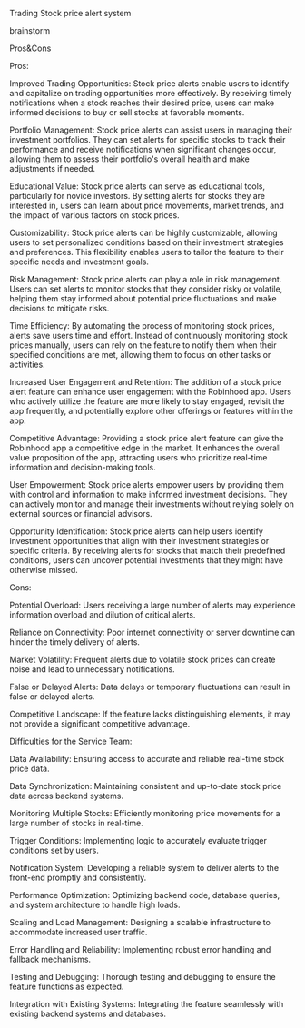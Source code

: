Trading Stock price alert system

brainstorm

Pros&Cons


Pros:

Improved Trading Opportunities: Stock price alerts enable users to identify and capitalize on trading opportunities more effectively. By receiving timely notifications when a stock reaches their desired price, users can make informed decisions to buy or sell stocks at favorable moments.

Portfolio Management: Stock price alerts can assist users in managing their investment portfolios. They can set alerts for specific stocks to track their performance and receive notifications when significant changes occur, allowing them to assess their portfolio's overall health and make adjustments if needed.

Educational Value: Stock price alerts can serve as educational tools, particularly for novice investors. By setting alerts for stocks they are interested in, users can learn about price movements, market trends, and the impact of various factors on stock prices.

Customizability: Stock price alerts can be highly customizable, allowing users to set personalized conditions based on their investment strategies and preferences. This flexibility enables users to tailor the feature to their specific needs and investment goals.

Risk Management: Stock price alerts can play a role in risk management. Users can set alerts to monitor stocks that they consider risky or volatile, helping them stay informed about potential price fluctuations and make decisions to mitigate risks.

Time Efficiency: By automating the process of monitoring stock prices, alerts save users time and effort. Instead of continuously monitoring stock prices manually, users can rely on the feature to notify them when their specified conditions are met, allowing them to focus on other tasks or activities.

Increased User Engagement and Retention: The addition of a stock price alert feature can enhance user engagement with the Robinhood app. Users who actively utilize the feature are more likely to stay engaged, revisit the app frequently, and potentially explore other offerings or features within the app.

Competitive Advantage: Providing a stock price alert feature can give the Robinhood app a competitive edge in the market. It enhances the overall value proposition of the app, attracting users who prioritize real-time information and decision-making tools.

User Empowerment: Stock price alerts empower users by providing them with control and information to make informed investment decisions. They can actively monitor and manage their investments without relying solely on external sources or financial advisors.

Opportunity Identification: Stock price alerts can help users identify investment opportunities that align with their investment strategies or specific criteria. By receiving alerts for stocks that match their predefined conditions, users can uncover potential investments that they might have otherwise missed.

Cons:

Potential Overload: Users receiving a large number of alerts may experience information overload and dilution of critical alerts.

Reliance on Connectivity: Poor internet connectivity or server downtime can hinder the timely delivery of alerts.

Market Volatility: Frequent alerts due to volatile stock prices can create noise and lead to unnecessary notifications.

False or Delayed Alerts: Data delays or temporary fluctuations can result in false or delayed alerts.

Competitive Landscape: If the feature lacks distinguishing elements, it may not provide a significant competitive advantage.

Difficulties for the Service Team:

Data Availability: Ensuring access to accurate and reliable real-time stock price data.

Data Synchronization: Maintaining consistent and up-to-date stock price data across backend systems.

Monitoring Multiple Stocks: Efficiently monitoring price movements for a large number of stocks in real-time.

Trigger Conditions: Implementing logic to accurately evaluate trigger conditions set by users.

Notification System: Developing a reliable system to deliver alerts to the front-end promptly and consistently.

Performance Optimization: Optimizing backend code, database queries, and system architecture to handle high loads.

Scaling and Load Management: Designing a scalable infrastructure to accommodate increased user traffic.

Error Handling and Reliability: Implementing robust error handling and fallback mechanisms.

Testing and Debugging: Thorough testing and debugging to ensure the feature functions as expected.

Integration with Existing Systems: Integrating the feature seamlessly with existing backend systems and databases.